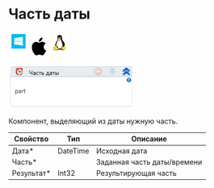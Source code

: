 # Часть даты

![](<../../../../.gitbook/assets/image (100) (1) (1) (1) (1) (2) (227).png>)

![](<../../../../.gitbook/assets/image (447).png>)

Компонент, выделяющий из даты нужную часть.

| Свойство    | Тип      | Описание                    |
| ----------- | -------- | --------------------------- |
| Дата\*      | DateTime | Исходная дата               |
| Часть\*     |          | Заданная часть даты/времени |
| Результат\* | Int32    | Результирующая часть        |
